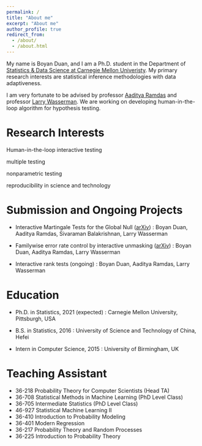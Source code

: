 ```yaml
---
permalink: /
title: "About me"
excerpt: "About me"
author_profile: true
redirect_from:
  - /about/
  - /about.html
---
```


My name is Boyan Duan, and I am a Ph.D. student in the Department of [Statistics & Data Science at Carnegie Mellon Univeristy](http://stat.cmu.edu). My primary research interests are statistical inference methodologies with data adaptiveness.

I am very fortunate to be advised by professor [Aaditya Ramdas](http://www.stat.cmu.edu/~aramdas/) and professor [Larry Wasserman](http://www.stat.cmu.edu/~larry/). We are working on developing human-in-the-loop algorithm for hypothesis testing.

Research Interests
======
Human-in-the-loop interactive testing

multiple testing

nonparametric testing

reproducibility in science and technology

Submission and Ongoing Projects
=======
* Interactive Martingale Tests for the Global Null ([arXiv](https://arxiv.org/pdf/1909.07339.pdf))
: Boyan Duan, Aaditya Ramdas, Sivaraman Balakrishnan, Larry Wasserman

* Familywise error rate control by interactive unmasking ([arXiv](https://arxiv.org/pdf/2002.08545.pdf))
: Boyan Duan, Aaditya Ramdas, Larry Wasserman

* Interactive rank tests (ongoing)
: Boyan Duan, Aaditya Ramdas, Larry Wasserman

Education
=======
* Ph.D. in Statistics, 2021 (expected)
: Carnegie Mellon University, Pittsburgh, USA

* B.S. in Statistics, 2016
: University of Science and Technology of China, Hefei

* Intern in Computer Science, 2015
: University of Birmingham, UK

Teaching Assistant
=======
* 36-218 Probability Theory for Computer Scientists (Head TA)
* 36-708 Statistical Methods in Machine Learning (PhD Level Class)
* 36-705 Intermediate Statistics (PhD Level Class)
* 46-927  Statistical Machine Learning II
* 36-410 Introduction to Probability Modeling
* 36-401 Modern Regression
* 36-217 Probability Theory and Random Processes
* 36-225 Introduction to Probability Theory
